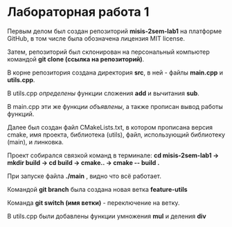 # Лабораторная работа 1

Первым делом был создан репозиторий **misis-2sem-lab1** на платформе GitHub, в том числе была обозначена лицензия MIT licеnse.

Затем, репозиторий был склонирован на персональный компьютер командой **git clone (ссылка на репозиторий)**.


В корне репозитория создана директория **src**, в ней - файлы **main.cpp** и **utils.cpp**.

В utils.cpp *определены* функции сложения **add** и вычитания **sub**.

В main.cpp эти же функции *объявлены*, а также прописан вывод работы функций.

Далее был создан файл CMakeLists.txt, в котором прописана версия cmake, имя проекта, библиотека (utils), файл, использующий библиотеку (main), и линковка.

Проект собирался связкой команд в терминале: **cd misis-2sem-lab1 -> mkdir build -> cd build -> cmake.. -> cmake -- build .**

При запуске файла **./main** , видно что всё работает.

Командой **git branch** была создана новая ветка **feature-utils**

Команда **git switch (имя ветки)** - переключение на ветку.

В utils.cpp были добавлены функции умножения **mul** и деления **div**

